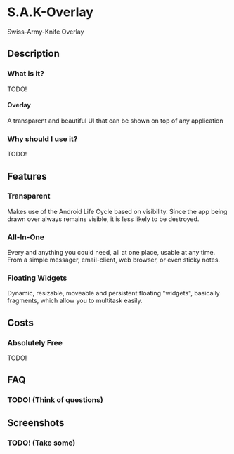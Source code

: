 # S.A.K-Overlay
Swiss-Army-Knife Overlay

## Description

### What is it?

TODO!

#### Overlay

A transparent and beautiful UI that can be shown on top of any application

### Why should I use it?

TODO!


## Features

### Transparent

Makes use of the Android Life Cycle based on visibility. Since the app being drawn over always remains visible, it is less likely to be destroyed.

### All-In-One

Every and anything you could need, all at one place, usable at any time. From a simple messager, email-client, web browser, or even sticky notes.

### Floating Widgets

Dynamic, resizable, moveable and persistent floating "widgets", basically fragments, which allow you to multitask easily.

## Costs

### Absolutely Free

TODO!

## FAQ

### TODO! (Think of questions)

## Screenshots

### TODO! (Take some)
